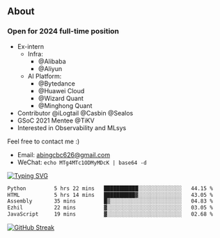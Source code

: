 ## About
### Open for 2024 full-time position
- Ex-intern
  - Infra:
    - @Alibaba
    - @Aliyun
  - AI Platform:
    - @Bytedance
    - @Huawei Cloud
    - @Wizard Quant
    - @Minghong Quant
- Contributor @iLogtail @Casbin @Sealos
- GSoC 2021 Mentee @TiKV
- Interested in Observability and MLsys

Feel free to contact me :)
- Email: abingcbc626@gmail.com
- WeChat: `echo MTg4MTc1ODMyMDcK | base64 -d`

[![Typing SVG](https://readme-typing-svg.herokuapp.com?duration=4000&lines=Don't+neglect+your+dreams;Don't+work+too+long;Speak+up+for+ideas;Make+friends;Be+happy)](https://git.io/typing-svg)

<!--START_SECTION:waka-->

```txt
Python         5 hrs 22 mins   ███████████░░░░░░░░░░░░░░   44.15 %
HTML           5 hrs 14 mins   ██████████▓░░░░░░░░░░░░░░   43.05 %
Assembly       35 mins         █▒░░░░░░░░░░░░░░░░░░░░░░░   04.83 %
Ezhil          22 mins         ▓░░░░░░░░░░░░░░░░░░░░░░░░   03.05 %
JavaScript     19 mins         ▓░░░░░░░░░░░░░░░░░░░░░░░░   02.68 %
```

<!--END_SECTION:waka-->

[![GitHub Streak](http://github-readme-streak-stats.herokuapp.com?user=abingcbc&date_format=j%20M%5B%20Y%5D)](https://git.io/streak-stats)



<!--
**Abingcbc/Abingcbc** is a ✨ _special_ ✨ repository because its `README.md` (this file) appears on your GitHub profile.

Here are some ideas to get you started:

- 🔭 I’m currently working on ...
- 🌱 I’m currently learning ...
- 👯 I’m looking to collaborate on ...
- 🤔 I’m looking for help with ...
- 💬 Ask me about ...
- 📫 How to reach me: ...
- 😄 Pronouns: ...
- ⚡ Fun fact: ...

![Top Langs](https://github-readme-stats.vercel.app/api/top-langs/?username=abingcbc&count_private=true)
![Abing's github stats](https://github-readme-stats.vercel.app/api?username=abingcbc&count_private=true&show_icons=true&theme=dark)

-->

